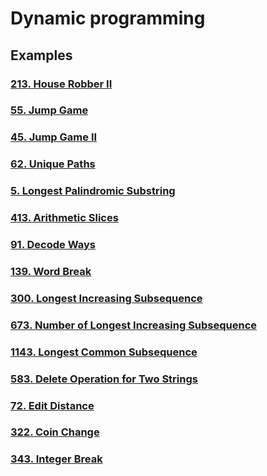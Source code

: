 # Dynamic programming

## Examples

### [213. House Robber II](https://leetcode.com/problems/house-robber-ii/)

### [55. Jump Game](https://leetcode.com/problems/jump-game/)

### [45. Jump Game II](https://leetcode.com/problems/jump-game-ii/)

### [62. Unique Paths](https://leetcode.com/problems/unique-paths/)

### [5. Longest Palindromic Substring](https://leetcode.com/problems/longest-palindromic-substring/)

### [413. Arithmetic Slices](https://leetcode.com/problems/arithmetic-slices/)

### [91. Decode Ways](https://leetcode.com/problems/decode-ways/)

### [139. Word Break](https://leetcode.com/problems/word-break/)

### [300. Longest Increasing Subsequence](https://leetcode.com/problems/longest-increasing-subsequence/)

### [673. Number of Longest Increasing Subsequence](https://leetcode.com/problems/number-of-longest-increasing-subsequence/)

### [1143. Longest Common Subsequence](https://leetcode.com/problems/longest-common-subsequence/)

### [583. Delete Operation for Two Strings](https://leetcode.com/problems/delete-operation-for-two-strings/)

### [72. Edit Distance](https://leetcode.com/problems/edit-distance/)

### [322. Coin Change](https://leetcode.com/problems/coin-change/)

### [343. Integer Break](https://leetcode.com/problems/integer-break/)
